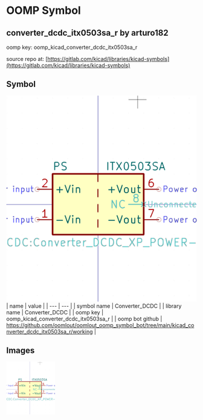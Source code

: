 # OOMP Symbol  
## converter_dcdc_itx0503sa_r  by arturo182  
  
oomp key: oomp_kicad_converter_dcdc_itx0503sa_r  
  
source repo at: [https://gitlab.com/kicad/libraries/kicad-symbols](https://gitlab.com/kicad/libraries/kicad-symbols)  
## Symbol  
  
[![working.png](working_600.png)](working.png)  
| name | value | 
| --- | --- | 
| symbol name | Converter_DCDC | 
| library name | Converter_DCDC | 
| oomp key | oomp_kicad_converter_dcdc_itx0503sa_r | 
| oomp bot github | https://github.com/oomlout/oomlout_oomp_symbol_bot/tree/main/kicad_converter_dcdc_itx0503sa_r/working | 
## Images  
  
[![working.png](working_140.png)](working.png)  
